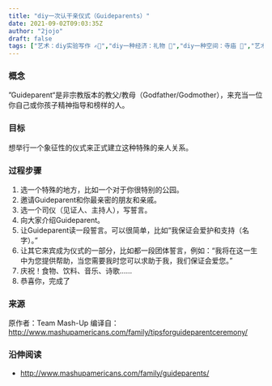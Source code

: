 ```yaml
---
title: "diy一次认干亲仪式（Guideparents）"
date: 2021-09-02T09:03:35Z
author: "2jojo"
draft: false
tags: ["艺术：diy实验写作 ✍🏻️","diy一种经济：礼物 🎁","diy一种空间：寺庙 🛐","艺术：diy戏剧实验 🎭","diy一种活动：吃 🍱","diy一种感觉：笑 😄","diy一种活动：仪式 🕯️","diy一种活动：🗣️ 诵读","共同体：diy一个家 👩‍👩‍👧‍👧"]
---
```


### 概念
”Guideparent“是非宗教版本的教父/教母（Godfather/Godmother），来充当一位你自己或你孩子精神指导和榜样的人。 

### 目标
想举行一个象征性的仪式来正式建立这种特殊的亲人关系。

### 过程步骤
1. 选一个特殊的地方，比如一个对于你很特别的公园。
2. 邀请Guideparent和你最亲密的朋友和亲戚。
3. 选一个司仪（见证人、主持人），写誓言。
4. 向大家介绍Guideparent。
5. 让Guideparent读一段誓言。可以很简单，比如“我保证会爱护和支持（名字）。”
6. 让其它来宾成为仪式的一部分，比如都一段团体誓言，例如：“我将在这一生中为您提供帮助，当您需要我时您可以求助于我，我们保证会爱您。”
7. 庆祝！食物、饮料、音乐、诗歌……
8. 恭喜你，完成了

### 来源
原作者：Team Mash-Up 
编译自：http://www.mashupamericans.com/family/tipsforguideparentceremony/

### 沿伸阅读
- http://www.mashupamericans.com/family/guideparents/


